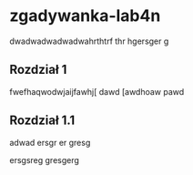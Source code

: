 # zgadywanka-lab4n

dwadwadwadwadwahrthtrf thr hgersger g

## Rozdział 1

fwefhaqwodwjaijfawhj[ dawd [awdhoaw pawd

## Rozdział 1.1

adwad ersgr
er gresg

ersgsreg
gresgerg


